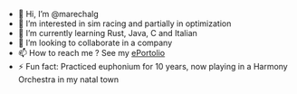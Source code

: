 - 👋 Hi, I’m @marechalg
- 👀 I’m interested in sim racing and partially in optimization
- 🌱 I’m currently learning Rust, Java, C and Italian
- 💞️ I’m looking to collaborate in a company
- 📫 How to reach me ? See my [ePortolio](http://www.guewen-marechal.ovh:8000/)
- ⚡ Fun fact: Practiced euphonium for 10 years, now playing in a Harmony Orchestra in my natal town
